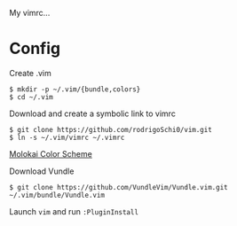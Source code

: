 My vimrc...

# Config

Create .vim
```
$ mkdir -p ~/.vim/{bundle,colors} 
$ cd ~/.vim
```

Download and create a symbolic link to vimrc
```
$ git clone https://github.com/rodrigoSchi0/vim.git
$ ln -s ~/.vim/vimrc ~/.vimrc
```

[Molokai Color Scheme](https://github.com/tomasr/molokai)

Download Vundle
```
$ git clone https://github.com/VundleVim/Vundle.vim.git ~/.vim/bundle/Vundle.vim
```

Launch `vim` and run `:PluginInstall`
